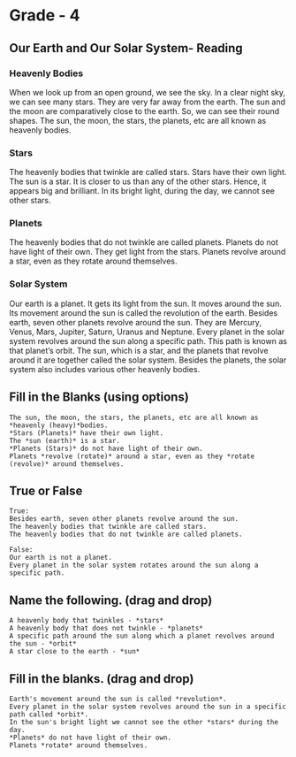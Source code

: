 # Grade - 4

## Our Earth and Our Solar System- Reading

### Heavenly Bodies
When we look up from an open ground, we see the sky. In a clear night sky, we can see many stars. They are very far away from the earth. The sun and the moon are comparatively close to the earth. So, we can see their round shapes. The sun, the moon, the stars, the planets, etc are all known as heavenly bodies.

### Stars
The heavenly bodies that twinkle are called stars. Stars have their
own light. The sun is a star. It is closer to us than any of the other stars. Hence, it appears big and brilliant. In its bright light, during the
day, we cannot see other stars.

### Planets
The heavenly bodies that do not twinkle are called planets. Planets do
not have light of their own. They get light from the stars. Planets revolve around a star, even as they rotate around themselves.

### Solar System
Our earth is a planet. It gets its light from the sun. It moves around the sun. Its movement around the sun is called the revolution of
the earth. Besides earth, seven other planets revolve around the sun. They are Mercury, Venus, Mars, Jupiter, Saturn, Uranus and Neptune. Every planet in the solar system revolves around the sun along a specific path. This path is known as that planet’s orbit. The sun, which is a star, and the planets that revolve around it are together called the solar system. Besides the planets, the solar system also includes various other heavenly bodies.



## Fill in the Blanks (using options)

```
The sun, the moon, the stars, the planets, etc are all known as *heavenly (heavy)*bodies.
*Stars (Planets)* have their own light.
The *sun (earth)* is a star.
*Planets (Stars)* do not have light of their own.
Planets *revolve (rotate)* around a star, even as they *rotate (revolve)* around themselves.
```

## True or False

```
True:
Besides earth, seven other planets revolve around the sun. 
The heavenly bodies that twinkle are called stars. 
The heavenly bodies that do not twinkle are called planets.

False:
Our earth is not a planet.
Every planet in the solar system rotates around the sun along a specific path.

```

## Name the following. (drag and drop)

```
A heavenly body that twinkles - *stars*
A heavenly body that does not twinkle - *planets*
A specific path around the sun along which a planet revolves around the sun - *orbit*
A star close to the earth - *sun*

```
## Fill in the blanks. (drag and drop)

``` 
Earth's movement around the sun is called *revolution*.
Every planet in the solar system revolves around the sun in a specific path called *orbit*.
In the sun's bright light we cannot see the other *stars* during the day.
*Planets* do not have light of their own.
Planets *rotate* around themselves.
```
